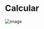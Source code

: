 # Calcular
![image](https://github.com/kevinMarr22/Calcular/assets/84218117/022767e2-4b60-49ea-9184-4fb0d9dd80af)
